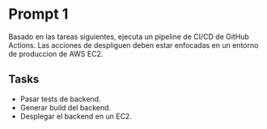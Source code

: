 # Prompt 1

Basado en las tareas siguientes, ejecuta un pipeline de CI/CD de GitHub Actions. Las acciones de despliguen deben estar enfocadas en un entorno de produccion de AWS EC2.

## Tasks

- Pasar tests de backend.
- Generar build del backend.
- Desplegar el backend en un EC2. 
